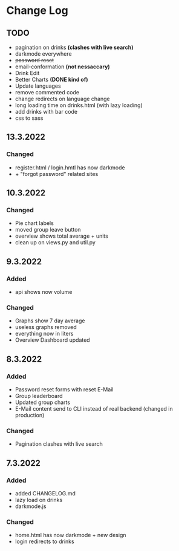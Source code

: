 # Change Log

## TODO

-   pagination on drinks **(clashes with live search)**
-   darkmode everywhere
-   ~~password reset~~
-   email-conformation **(not nessaccary)**
-   Drink Edit
-   Better Charts **(DONE kind of)**
-   Update languages
-   remove commented code
-   change redirects on language change
-   long loading time on drinks.html (with lazy loading)
-   add drinks with bar code
-   css to sass

## 13.3.2022

### Changed

-   register.html / login.hmtl has now darkmode
-   \+ "forgot password" related sites

## 10.3.2022

### Changed

-   Pie chart labels
-   moved group leave button
-   overview shows total average + units
-   clean up on views.py and util.py

## 9.3.2022

### Added

-   api shows now volume

### Changed

-   Graphs show 7 day average
-   useless graphs removed
-   everything now in liters
-   Overview Dashboard updated

## 8.3.2022

### Added

-   Password reset forms with reset E-Mail
-   Group leaderboard
-   Updated group charts
-   E-Mail content send to CLI instead of real backend (changed in production)

### Changed

-   Pagination clashes with live search

## 7.3.2022

### Added

-   added CHANGELOG.md
-   lazy load on drinks
-   darkmode.js

### Changed

-   home.html has now darkmode + new design
-   login redirects to drinks
